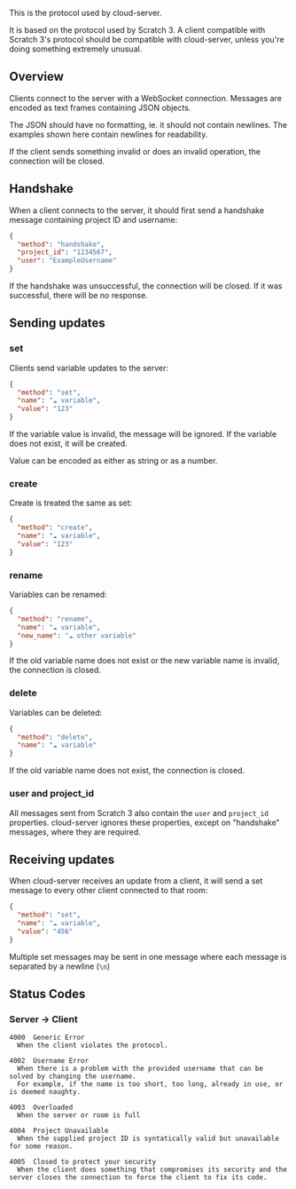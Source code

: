 This is the protocol used by cloud-server.

It is based on the protocol used by Scratch 3. A client compatible with Scratch 3's protocol should be compatible with cloud-server, unless you're doing something extremely unusual.

## Overview

Clients connect to the server with a WebSocket connection. Messages are encoded as text frames containing JSON objects.

The JSON should have no formatting, ie. it should not contain newlines. The examples shown here contain newlines for readability.

If the client sends something invalid or does an invalid operation, the connection will be closed.

## Handshake

When a client connects to the server, it should first send a handshake message containing project ID and username:

```json
{
  "method": "handshake",
  "project_id": "1234567",
  "user": "ExampleUsername"
}
```

If the handshake was unsuccessful, the connection will be closed. If it was successful, there will be no response.

## Sending updates

### set

Clients send variable updates to the server:

```json
{
  "method": "set",
  "name": "☁ variable",
  "value": "123"
}
```

If the variable value is invalid, the message will be ignored. If the variable does not exist, it will be created.

Value can be encoded as either as string or as a number.

### create

Create is treated the same as set:

```json
{
  "method": "create",
  "name": "☁ variable",
  "value": "123"
}
```

### rename

Variables can be renamed:

```json
{
  "method": "rename",
  "name": "☁ variable",
  "new_name": "☁ other variable"
}
```

If the old variable name does not exist or the new variable name is invalid, the connection is closed.

### delete

Variables can be deleted:

```json
{
  "method": "delete",
  "name": "☁ variable"
}
```

If the old variable name does not exist, the connection is closed.

### user and project_id

All messages sent from Scratch 3 also contain the `user` and `project_id` properties. cloud-server ignores these properties, except on "handshake" messages, where they are required.

## Receiving updates

When cloud-server receives an update from a client, it will send a set message to every other client connected to that room:

```json
{
  "method": "set",
  "name": "☁ variable",
  "value": "456"
}
```

Multiple set messages may be sent in one message where each message is separated by a newline (`\n`)

## Status Codes

### Server -> Client

```
4000  Generic Error
  When the client violates the protocol.

4002  Username Error
  When there is a problem with the provided username that can be solved by changing the username.
  For example, if the name is too short, too long, already in use, or is deemed naughty.

4003  Overloaded
  When the server or room is full

4004  Project Unavailable
  When the supplied project ID is syntatically valid but unavailable for some reason.

4005  Closed to protect your security
  When the client does something that compromises its security and the server closes the connection to force the client to fix its code.
```

